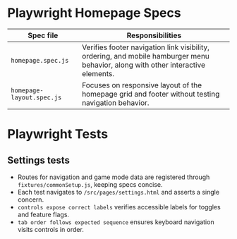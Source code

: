 # Playwright Homepage Specs

| Spec file | Responsibilities |
|-----------|------------------|
| `homepage.spec.js` | Verifies footer navigation link visibility, ordering, and mobile hamburger menu behavior, along with other interactive elements. |
| `homepage-layout.spec.js` | Focuses on responsive layout of the homepage grid and footer without testing navigation behavior. |

# Playwright Tests

## Settings tests
- Routes for navigation and game mode data are registered through `fixtures/commonSetup.js`, keeping specs concise.
- Each test navigates to `/src/pages/settings.html` and asserts a single concern.
- `controls expose correct labels` verifies accessible labels for toggles and feature flags.
- `tab order follows expected sequence` ensures keyboard navigation visits controls in order.
